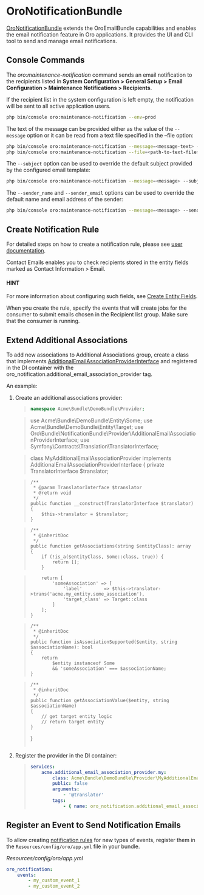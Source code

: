 <a id="bundle-docs-platform-notification-bundle"></a>

# OroNotificationBundle

<a href="https://github.com/oroinc/platform/tree/master/src/Oro/Bundle/NotificationBundle" target="_blank">OroNotificationBundle</a> extends the OroEmailBundle capabilities and enables the email notification feature in Oro applications. It provides the UI and CLI tool to send and manage email notifications.

## Console Commands

The *oro:maintenance-notification* command sends an email notification to the recipients listed in **System Configuration > General Setup > Email Configuration > Maintenance Notifications > Recipients**.

If the recipient list in the system configuration is left empty, the notification will be sent to all active application users.

```bash
php bin/console oro:maintenance-notification --env=prod
```

The text of the message can be provided either as the value of the `--message` option or it can be read from a text file specified in the –file option:

```bash
php bin/console oro:maintenance-notification --message=<message-text> --env=prod
php bin/console oro:maintenance-notification --file=<path-to-text-file> --env=prod
```

The `--subject` option can be used to override the default subject provided by the configured email template:

```bash
php bin/console oro:maintenance-notification --message=<message> --subject=<subject> --env=prod
```

The `--sender_name` and `--sender_email` options can be used to override the default name and email address of the sender:

```bash
php bin/console oro:maintenance-notification --message=<message> --sender_name=<name> --sender_email=<email> --env=prod
```

## Create Notification Rule

For detailed steps on how to create a notification rule, please see [user documentation](../../../user/back-office/system/emails/notification-rules.md#system-notification-rules).

Contact Emails enables you to check recipients stored in the entity fields marked as Contact Information > Email.

#### HINT
For more information about configuring such fields, see [Create Entity Fields](../../../user/back-office/system/entities/entity-fields/index.md#doc-entity-fields-create).

When you create the rule, specify the events that will create jobs for the consumer to submit emails chosen in the Recipient list group.
Make sure that the consumer is running.

## Extend Additional Associations

To add new associations to Additional Associations group, create a class that implements <a href="https://github.com/oroinc/platform/blob/master/src/Oro/Bundle/NotificationBundle/Provider/AdditionalEmailAssociationProviderInterface.php" target="_blank">AdditionalEmailAssociationProviderInterface</a> and registered in the DI container with the oro_notification.additional_email_association_provider tag.

An example:

1. Create an additional associations provider:
   > ```php
   > namespace Acme\Bundle\DemoBundle\Provider;

   > use Acme\Bundle\DemoBundle\Entity\Some;
   > use Acme\Bundle\DemoBundle\Entity\Target;
   > use Oro\Bundle\NotificationBundle\Provider\AdditionalEmailAssociationProviderInterface;
   > use Symfony\Contracts\Translation\TranslatorInterface;

   > class MyAdditionalEmailAssociationProvider implements AdditionalEmailAssociationProviderInterface
   > {
   >     private TranslatorInterface $translator;

   >     /**
   >      * @param TranslatorInterface $translator
   >      * @return void
   >      */
   >     public function __construct(TranslatorInterface $translator)
   >     {
   >         $this->translator = $translator;
   >     }

   >     /**
   >      * @inheritDoc
   >      */
   >     public function getAssociations(string $entityClass): array
   >     {
   >         if (!is_a($entityClass, Some::class, true)) {
   >             return [];
   >         }

   >         return [
   >             'someAssociation' => [
   >                 'label'        => $this->translator->trans('acme.my_entity.some_association'),
   >                 'target_class' => Target::class
   >             ]
   >         ];
   >     }

   >     /**
   >      * @inheritDoc
   >      */
   >     public function isAssociationSupported($entity, string $associationName): bool
   >     {
   >         return
   >             $entity instanceof Some
   >             && 'someAssociation' === $associationName;
   >     }

   >     /**
   >      * @inheritDoc
   >      */
   >     public function getAssociationValue($entity, string $associationName)
   >     {
   >         // get target entity logic
   >         // return target entity
   >     }
   > }
   > ```
2. Register the provider in the DI container:
   > ```yaml
   > services:
   >     acme.additional_email_association_provider.my:
   >         class: Acme\Bundle\DemoBundle\Provider\MyAdditionalEmailAssociationProvider
   >         public: false
   >         arguments:
   >             - '@translator'
   >         tags:
   >             - { name: oro_notification.additional_email_association_provider }
   > ```

<a id="notification-bundle-event"></a>

## Register an Event to Send Notification Emails

To allow creating [notification rules](../../../user/back-office/system/emails/notification-rules.md#system-notification-rules) for new types of events, register them in the `Resources/config/oro/app.yml` file in your bundle.

*Resources/config/oro/app.yml*
```yaml
oro_notification:
    events:
        - my_custom_event_1
        - my_custom_event_2
```

<!-- Frontend -->

